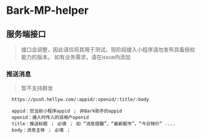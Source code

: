 # Bark-MP-helper
## 服务端接口
> 接口会调整，因此请仅将其用于测试，现阶段接入小程序请勿发布具备授权能力的版本。
> 如有业务需求，请在issue内添加

### 推送消息

> 暂不支持群发
```
  https://push.hellyw.com/:appid/:openid/:title/:body

  appid：您当前小程序appid ； 非Bark助手的appid 
  openid：接入时传入的该用户openid 
  title：推送标题 ； 必填 ； 如 “消息提醒”，“最新股市”，“今日特价” ....
  body：消息主体 ； 必填 ； 
```